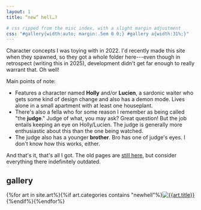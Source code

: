 ```yaml
---
layout: 1
title: “new” hell…?

# css ripped from the misc index, with a slight margin adjustment
css: "#gallery{width:auto; margin:.5em 0 0;} #gallery a{width:31%;}"
---
```

Character concepts I was toying with in 2022. I'd recently made this site when they spawned, so they got a whole folder here---even though in retrospect (writing this in 2025), development didn't get far enough to really warrant that. Oh well!

Main points of note:
- <span id="hollucien">Features a character named <b>Holly</b> and/or <b>Lucien</b>, a sardonic waiter who gets some kind of design change and also has a demon mode. Lives alone in a small apartment with at least one houseplant.</span>
- <span id="judge">There's also a fella who for some reason I remember as being called "the <b>judge</b>." Judge of what, you may ask? Great question! But the job entails keeping an eye on Holly/Lucien. The judge is generally more enthusiastic about this than the one being watched.</span>
- <span id="brother">The judge also has a younger <b>brother</b>. Bro has one of judge's eyes. I don't know how this works, either.</span>

And that's it, that's all I got. The old pages are [still here](oldhell), but consider everything there indefinitely outdated.

## gallery
<div id="gallery">{%for art in site.art%}{%if art.categories contains "newhell"%}<a href="{%include url.html%}{{art.url}}"><img src="{%include url.html%}/assets/img/art/{{art.date|date:"%F"}}-tn.jpg" alt="{{art.title}}"/></a>{%endif%}{%endfor%}</div>